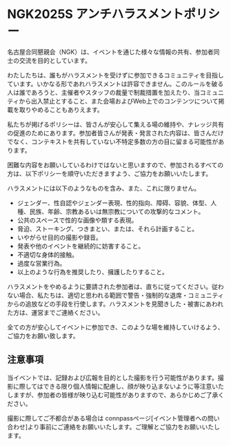 # NGK2025S アンチハラスメントポリシー

名古屋合同懇親会（NGK）は、イベントを通じた様々な情報の共有、参加者同士の交流を目的としています。


わたしたちは、誰もがハラスメントを受けずに参加できるコミュニティを目指しています。いかなる形であれハラスメントは許容できません。このルールを破る人は誰であろうと、主催者やスタッフの裁量で制裁措置を加えたり、当コミュニティから出入禁止とすること、また会場およびWeb上でのコンテンツについて掲載を取りやめることもありえます。


私たちが掲げるポリシーは、皆さんが安心して集える場の維持や、ナレッジ共有の促進のためにあります。参加者皆さんが発表・発言された内容は、皆さんだけでなく、コンテキストを共有していない不特定多数の方の目に留まる可能性があります。


困難な内容をお願いしているわけではないと思いますので、参加されるすべての方は、以下ポリシーを順守いただきますよう、ご協力をお願いいたします。


ハラスメントには以下のようなものを含み、また、これに限りません。

* ジェンダー、性自認やジェンダー表現、性的指向、障碍、容貌、体型、人種、民族、年齢、宗教あるいは無宗教についての攻撃的なコメント。
* 公共のスペースで性的な画像や類する表現。
* 脅迫、ストーキング、つきまとい、または、それら計画すること。
* いやがらせ目的の撮影や録音。
* 発表や他のイベントを継続的に妨害すること。
* 不適切な身体的接触。
* 過度な営業行為。
* 以上のような行為を推奨したり、擁護したりすること。

ハラスメントをやめるように要請された参加者は、直ちに従ってください。従わない場合、私たちは、適切と思われる範囲で警告・強制的な退席・コミュニティからの追放などの手段を行使します。ハラスメントを見聞きした・被害にあわれた方は、運営までご連絡ください。

全ての方が安心してイベントに参加でき、このような場を維持していけるよう、ご協力をお願い致します。

## 注意事項

当イベントでは、記録および広報を目的とした撮影を行う可能性があります。撮影に際してはできる限り個人情報に配慮し、顔が映り込まないように等注意いたしますが、参加者の皆様が映り込む可能性がありますので、あらかじめご了承ください。

撮影に際してご不都合がある場合は
connpassページ[イベント管理者への問い合わせ]より事前にご連絡をお願いいたします。ご理解とご協力をお願いいたします。
